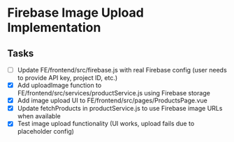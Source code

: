 # Firebase Image Upload Implementation

## Tasks
- [ ] Update FE/frontend/src/firebase.js with real Firebase config (user needs to provide API key, project ID, etc.)
- [x] Add uploadImage function to FE/frontend/src/services/productService.js using Firebase storage
- [x] Add image upload UI to FE/frontend/src/pages/ProductsPage.vue
- [x] Update fetchProducts in productService.js to use Firebase image URLs when available
- [x] Test image upload functionality (UI works, upload fails due to placeholder config)
